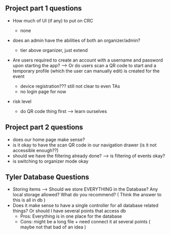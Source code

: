 ## Project part 1 questions

- How much of UI (if any) to put on CRC
    - none
 
- does an admin have the abilities of both an organizer/admin?
    - tier above organizer, just extend 

- Are users required to create an account with a username and password upon starting the app? --> Or do users scan a QR code to start and a temporary profile (which the user can manually edit) is created for the event
  - device registration??? still not clear to even TAs
  - no login page for now
 
- risk level
  - do QR code thing first --> learn ourselves
 
## Project part 2 questions

- does our home page make sense?
- is it okay to have the scan QR code in our navigation drawer (is it not accessible enough??)
- should we have the filtering already done? --> is filtering of events okay?
- is switching to organizer mode okay

## Tyler Database Questions
- Storing items --> Should we store EVERYTHING in the Database? Any local storage allowed? What do you recommend? ( Think the answer to this is all in db ) 
- Does it make sense to have a single controller for all database related things? Or should I have several points that access db
  - Pros: Everything is in one place for the database
  - Cons: might be a long file + need connect it at several points ( maybe not that bad of an idea )

## 
